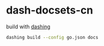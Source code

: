 # dash-docsets-cn

build with [dashing](https://github.com/technosophos/dashing)
```sh
dashing build --config go.json docs
```
